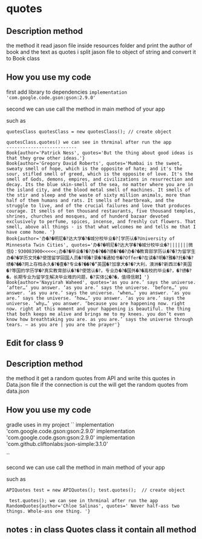 # quotes

## Description method
the method it read jason file inside resources folder and print the author of book and the text as quotes 
i split jason file to object of string and convert it to Book class

## How you use my code 

first add library to dependencies 
``
implementation 'com.google.code.gson:gson:2.9.0'
``

second we can use  call the method in main method of your app 

such as 

````
quotesClass quotesClass = new quotesClass(); // create object 

quotesClass.quotes() we can see in thrminal after run the app 
--------------------------
Book{author='Patrick Ness', quotes='But the thing about good ideas is that they grow other ideas.'}
Book{author='Gregory David Roberts', quotes='Mumbai is the sweet, sweaty smell of hope, which is the opposite of hate; and it's the sour, stifled smell of greed, which is the opposite of love. It's the smell of Gods, demons, empires, and civilizations in resurrection and decay. Its the blue skin-smell of the sea, no matter where you are in the island city, and the blood metal smell of machines. It smells of the stir and sleep and the waste of sixty million animals, more than half of them humans and rats. It smells of heartbreak, and the struggle to live, and of the crucial failures and love that produces courage. It smells of ten thousand restaurants, five thousand temples, shrines, churches and mosques, and of hunderd bazaar devoted exclusively to perfume, spices, incense, and freshly cut flowers. That smell, above all things - is that what welcomes me and tells me that I have come home. '}
Book{author='办�?�明尼�?达大学�?�城分校毕业�?[学历认�?University of Minnesota Twin Cities', quotes='办�?�明尼�?达大学�?�城分校毕业�?|||||||微信Q：930083900<<<<<;办�?�毕业�?�?办�?��?绩�?��?办�?�教育部学历认�?�?为留学生办�?�学历文凭�?使馆留学回国人员�?明�?录�?�通知书�?Offer�?在读�?明�?雅�?托�?�?绩�?��?网上存档永久�?�查�?专业�?��?�“英国�?加拿大�?�?大利，澳洲�?新西兰�?美国 �?等国的学历学�?真实教育部认�?�?使馆认�?。专业办�?�国外�?�高校的毕业�?，�?绩�?�，长期专业为留学生解决毕业难的问题，�?实体公�?�，值得信赖】'}
Book{author='Nayyirah Waheed', quotes='as you are.’ says the universe. ‘after…’ you answer. ‘as you are.’ says the universe. ‘before…’ you answer. ‘as you are.’ says the universe. ‘when…’ you answer. ‘as you are.’ says the universe. ‘how…’ you answer. ‘as you are.’ says the universe. ‘why…’ you answer. ‘because you are happening now. right now. right at this moment and your happening is beautiful. the thing that both keeps me alive and brings me to my knees. you don’t even know how breathtaking you are. as you are.’ says the universe through tears. — as you are | you are the prayer'}
````

## Edit for class 9 

## Description method
the method it get a random quotes from API and write this quotes in Data.json file 
if the connection is cut the will get the random quotes from data.json 

## How you use my code

gradle uses in my project
``
implementation 'com.google.code.gson:gson:2.9.0'
implementation 'com.google.code.gson:gson:2.9.0'
implementation 'com.github.cliftonlabs:json-simple:3.1.0'

``

second we can use  call the method in main method of your app

such as

````
APIQuotes test = new APIQuotes(); test.quotes();  // create object 

 test.quotes(); we can see in thrminal after run the app 
RandomQuotes{author='Chloe Salinas', quotes=' Never half-ass two things. Whole-ass one thing. '}

````

## notes : in class Quotes class it contain all method 


